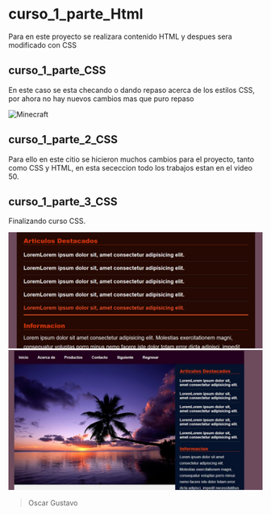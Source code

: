 # curso_1_parte_Html
Para en este proyecto se realizara contenido HTML y despues sera modificado con CSS

## curso_1_parte_CSS
En este caso se esta checando o dando repaso
acerca de los estilos CSS, por ahora no hay nuevos cambios mas que puro repaso

![Minecraft](https://logos-marcas.com/wp-content/uploads/2020/04/Minecraft-Logotipo-2012-.....jpg)

## curso_1_parte_2_CSS
Para  ello en este citio se hicieron muchos cambios para el proyecto, tanto como CSS y HTML, en esta sececcion
todo los trabajos estan en el video 50.


## curso_1_parte_3_CSS
Finalizando curso CSS.


![Finalizacion2](https://github.com/Bandu19/curso_1_parte_Html/blob/main/img/finalizacion2.png?raw=true)
![Finzalizacion](https://github.com/Bandu19/curso_1_parte_Html/blob/main/img/finalizacion.JPG?raw=true)

> Oscar Gustavo
